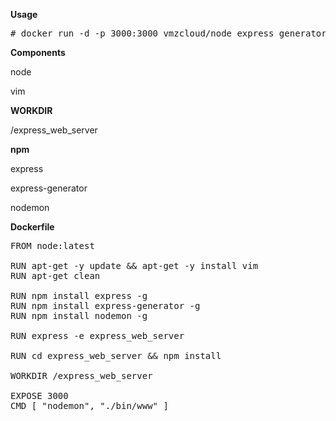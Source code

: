 <b>Usage</b>
<pre># docker run -d -p 3000:3000 vmzcloud/node_express_generator:latest</pre>

<b>Components</b>
<p>node</p>
<p>vim</p>

<b>WORKDIR</b>
<p>/express_web_server</b>

<b>npm</b>
<p>express</p>
<p>express-generator</p>
<p>nodemon</p>

<b>Dockerfile</b>

<pre>
FROM node:latest

RUN apt-get -y update && apt-get -y install vim
RUN apt-get clean

RUN npm install express -g
RUN npm install express-generator -g
RUN npm install nodemon -g

RUN express -e express_web_server

RUN cd express_web_server && npm install

WORKDIR /express_web_server

EXPOSE 3000
CMD [ "nodemon", "./bin/www" ]
</pre>
